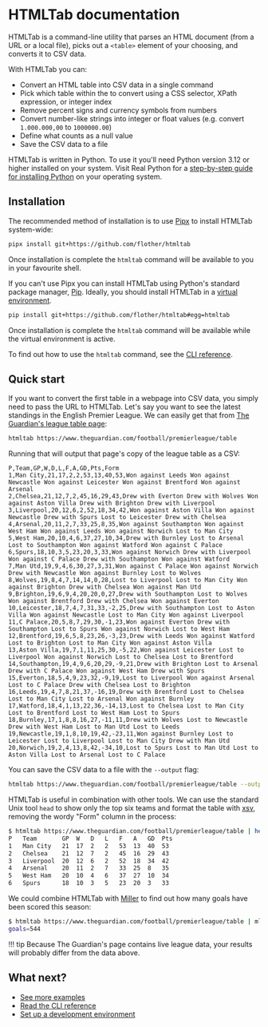 # HTMLTab documentation

HTMLTab is a command-line utility that parses an HTML document (from a URL or a local file), picks out a `<table>` element of your choosing, and converts it to CSV data.

With HTMLTab you can:

- Convert an HTML table into CSV data in a single command
- Pick which table within the to convert using a CSS selector, XPath expression, or integer index
- Remove percent signs and currency symbols from numbers
- Convert number-like strings into integer or float values (e.g. convert `1.000.000,00` to `1000000.00`)
- Define what counts as a null value
- Save the CSV data to a file

HTMLTab is written in Python. To use it you'll need Python version 3.12 or higher installed on your system. Visit Real Python for a [step-by-step guide for installing Python](https://realpython.com/installing-python/) on your operating system.

## Installation

The recommended method of installation is to use [Pipx](https://pypa.github.io/pipx/) to install HTMLTab system-wide:

```sh
pipx install git+https://github.com/flother/htmltab
```

Once installation is complete the `htmltab` command will be available to you in your favourite shell.

If you can't use Pipx you can install HTMLTab using Python's standard package manager, [Pip](https://pip.pypa.io/en/stable/). Ideally, you should install HTMLTab in a [virtual environment](https://realpython.com/python-virtual-environments-a-primer/).

```sh
pip install git+https://github.com/flother/htmltab#egg=htmltab
```

Once installation is complete the `htmltab` command will be available while the virtual environment is active.

To find out how to use the `htmltab` command, see the [CLI reference](usage.md).

## Quick start

If you want to convert the first table in a webpage into CSV data, you simply need to pass the URL to HTMLTab. Let's say you want to see the latest standings in the English Premier League. We can easily get that from [The Guardian's league table page](https://www.theguardian.com/football/premierleague/table):

```sh
htmltab https://www.theguardian.com/football/premierleague/table
```

Running that will output that page's copy of the league table as a CSV:

```csv
P,Team,GP,W,D,L,F,A,GD,Pts,Form
1,Man City,21,17,2,2,53,13,40,53,Won against Leeds Won against Newcastle Won against Leicester Won against Brentford Won against Arsenal
2,Chelsea,21,12,7,2,45,16,29,43,Drew with Everton Drew with Wolves Won against Aston Villa Drew with Brighton Drew with Liverpool
3,Liverpool,20,12,6,2,52,18,34,42,Won against Aston Villa Won against Newcastle Drew with Spurs Lost to Leicester Drew with Chelsea
4,Arsenal,20,11,2,7,33,25,8,35,Won against Southampton Won against West Ham Won against Leeds Won against Norwich Lost to Man City
5,West Ham,20,10,4,6,37,27,10,34,Drew with Burnley Lost to Arsenal Lost to Southampton Won against Watford Won against C Palace
6,Spurs,18,10,3,5,23,20,3,33,Won against Norwich Drew with Liverpool Won against C Palace Drew with Southampton Won against Watford
7,Man Utd,19,9,4,6,30,27,3,31,Won against C Palace Won against Norwich Drew with Newcastle Won against Burnley Lost to Wolves
8,Wolves,19,8,4,7,14,14,0,28,Lost to Liverpool Lost to Man City Won against Brighton Drew with Chelsea Won against Man Utd
9,Brighton,19,6,9,4,20,20,0,27,Drew with Southampton Lost to Wolves Won against Brentford Drew with Chelsea Won against Everton
10,Leicester,18,7,4,7,31,33,-2,25,Drew with Southampton Lost to Aston Villa Won against Newcastle Lost to Man City Won against Liverpool
11,C Palace,20,5,8,7,29,30,-1,23,Won against Everton Drew with Southampton Lost to Spurs Won against Norwich Lost to West Ham
12,Brentford,19,6,5,8,23,26,-3,23,Drew with Leeds Won against Watford Lost to Brighton Lost to Man City Won against Aston Villa
13,Aston Villa,19,7,1,11,25,30,-5,22,Won against Leicester Lost to Liverpool Won against Norwich Lost to Chelsea Lost to Brentford
14,Southampton,19,4,9,6,20,29,-9,21,Drew with Brighton Lost to Arsenal Drew with C Palace Won against West Ham Drew with Spurs
15,Everton,18,5,4,9,23,32,-9,19,Lost to Liverpool Won against Arsenal Lost to C Palace Drew with Chelsea Lost to Brighton
16,Leeds,19,4,7,8,21,37,-16,19,Drew with Brentford Lost to Chelsea Lost to Man City Lost to Arsenal Won against Burnley
17,Watford,18,4,1,13,22,36,-14,13,Lost to Chelsea Lost to Man City Lost to Brentford Lost to West Ham Lost to Spurs
18,Burnley,17,1,8,8,16,27,-11,11,Drew with Wolves Lost to Newcastle Drew with West Ham Lost to Man Utd Lost to Leeds
19,Newcastle,19,1,8,10,19,42,-23,11,Won against Burnley Lost to Leicester Lost to Liverpool Lost to Man City Drew with Man Utd
20,Norwich,19,2,4,13,8,42,-34,10,Lost to Spurs Lost to Man Utd Lost to Aston Villa Lost to Arsenal Lost to C Palace
```

You can save the CSV data to a file with the `--output` flag:

```sh
htmltab https://www.theguardian.com/football/premierleague/table --output epl.csv
```

HTMLTab is useful in combination with other tools. We can use the standard Unix tool `head` to show only the top six teams and format the table with [xsv](https://github.com/BurntSushi/xsv), removing the wordy "Form" column in the process:

```sh
$ htmltab https://www.theguardian.com/football/premierleague/table | head -n 7 | xsv select "!Form" | xsv table
P   Team       GP  W   D   L   F   A   GD  Pts
1   Man City   21  17  2   2   53  13  40  53
2   Chelsea    21  12  7   2   45  16  29  43
3   Liverpool  20  12  6   2   52  18  34  42
4   Arsenal    20  11  2   7   33  25  8   35
5   West Ham   20  10  4   6   37  27  10  34
6   Spurs      18  10  3   5   23  20  3   33
```

We could combine HTMLTab with [Miller](https://miller.readthedocs.io/) to find out how many goals have been scored this season:

```sh
$ htmltab https://www.theguardian.com/football/premierleague/table | mlr --icsv put -q '@goals += $F; end { emit @goals }'
goals=544
```

!!! tip
    Because The Guardian's page contains live league data, your results will probably differ from the data above.

## What next?

- [See more examples](examples/filter-rows.md)
- [Read the CLI reference](usage.md)
- [Set up a development environment](contributing.md)
